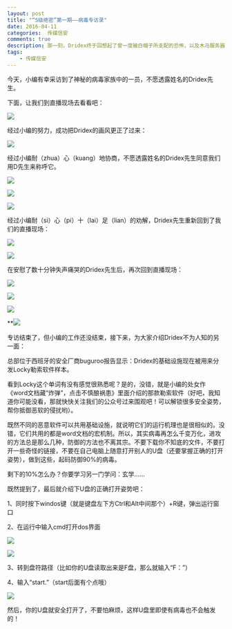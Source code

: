 ```yaml
---  
layout: post  
title: "“S级绝密”第一期——病毒专访录"
date: 2016-04-11
categories:  传媒信安     
comments: true
description: 那一刻，Dridex终于回想起了曾一度被白帽子所支配的恐怖，以及木马服务器被改成杀毒软件的那份屈辱......
tags:
    - 传媒信安
---  
```

今天，小编有幸采访到了神秘的病毒家族中的一员，不愿透露姓名的Dridex先生。

下面，让我们到直播现场去看看吧：

![](http://127.0.0.1:4000//resources/images/vv1.jpg) 

经过小编的努力，成功把Dridex的画风更正了过来：

![](http://127.0.0.1:4000//resources/images/vv2.jpg)

经过小编耐（zhua）心（kuang）地协商，不愿透露姓名的Dridex先生同意我们用D先生来称呼它。

![](http://127.0.0.1:4000//resources/images/vv3.jpg)

![](http://127.0.0.1:4000//resources/images/vv4.jpg)

![](http://127.0.0.1:4000//resources/images/vv5.jpg)

经过小编耐（si）心（pi）十（lai）足（lian）的劝解，Dridex先生重新回到了我们的直播现场：

![](http://127.0.0.1:4000//resources/images/vv6.jpg)

![](http://127.0.0.1:4000//resources/images/vv7.jpg)

在安慰了数十分钟失声痛哭的Dridex先生后，再次回到直播现场：

![](http://127.0.0.1:4000//resources/images/vv8.jpg)

![](http://127.0.0.1:4000//resources/images/vv9.jpg)

![](http://127.0.0.1:4000//resources/images/vv10.jpg)

**![](http://127.0.0.1:4000//resources/images/vv11.jpg)

专访结束了，但小编的工作还没结束，接下来，为大家介绍Dridex不为人知的另一面：

总部位于西班牙的安全厂商buguroo报告显示：Dridex的基础设施现在被用来分发Locky勒索软件样本。

看到Locky这个单词有没有感觉很熟悉呢？是的，没错，就是小编的处女作《word文档藏“炸弹”，点击不慎酿祸患》里面介绍的那款勒索软件（好吧，我知道你可能没看，那就快快关注我们的公众号过来围观吧！可以解锁很多安全姿势，帮你抵御恶软的侵扰哟）。

既然不同的恶意软件可以共用基础设施，就说明它们的运行机理也是很相似的。没错，它们共用的都是word文档的宏机制。所以，其实病毒再怎么千变万化，进攻的方法总是那么几种，防御的方法也不离其宗。不要下载你不知底的文件，不要打开一些奇怪的链接，不要在自己电脑上随意打开别人的U盘（还要掌握正确的打开姿势），做到这些，起码防御90%的病毒。

剩下的10%怎么办？你要学习另一门学问：玄学......

既然提到了，最后就介绍下U盘的正确打开姿势吧：

1、同时按下windos键（就是键盘左下方Ctrl和Alt中间那个）+R键，弹出运行窗口

2、在运行中输入cmd打开dos界面

![](http://127.0.0.1:4000//resources/images/vv12.jpg)

![](http://127.0.0.1:4000//resources/images/vv13.jpg)

3、转到盘符路径（比如你的U盘读取出来是F盘，那么就输入“F：”）

4、输入“start.”（start后面有个点哦）

![](http://127.0.0.1:4000//resources/images/vv14.jpg)

然后，你的U盘就安全打开了，不要怕麻烦，这样U盘里即使有病毒也不会触发的！